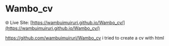 # Wambo_cv
🌐 Live Site: [https://wambuimuiruri.github.io/Wambo_cv/](https://wambuimuiruri.github.io/Wambo_cv/)

https://github.com/wambuimuiruri/Wambo_cv
i tried to create a cv with html
